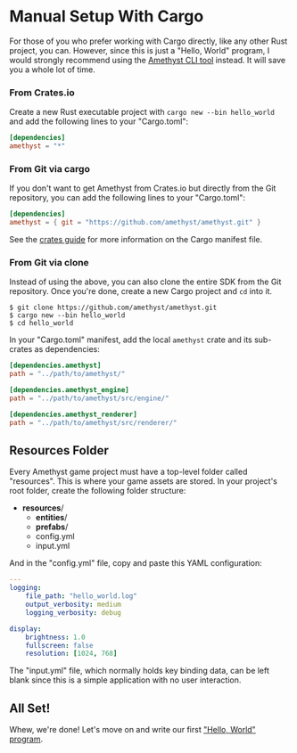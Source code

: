 # Manual Setup With Cargo

For those of you who prefer working with Cargo directly, like any other Rust
project, you can. However, since this is just a "Hello, World" program, I would
strongly recommend using the [Amethyst CLI tool][as] instead. It will save you
a whole lot of time.

[as]: ./getting_started/automatic_setup.html

### From Crates.io

Create a new Rust executable project with `cargo new --bin hello_world` and add
the following lines to your "Cargo.toml":

```toml
[dependencies]
amethyst = "*"
```
### From Git via cargo

If you don't want to get Amethyst from Crates.io but directly from the
Git repository, you can add the following lines to your "Cargo.toml":

```toml
[dependencies]
amethyst = { git = "https://github.com/amethyst/amethyst.git" }
```

See the [crates guide][crg] for more information on the Cargo manifest file.

[crg]: http://doc.crates.io/specifying-dependencies.html#specifying-dependencies-from-git-repositories

### From Git via clone

Instead of using the above, you can also clone the entire SDK from the
Git repository. Once you're done, create a new Cargo project and `cd` into it.

```
$ git clone https://github.com/amethyst/amethyst.git
$ cargo new --bin hello_world
$ cd hello_world
```

In your "Cargo.toml" manifest, add the local `amethyst` crate and its sub-crates
as dependencies:

```toml
[dependencies.amethyst]
path = "../path/to/amethyst/"

[dependencies.amethyst_engine]
path = "../path/to/amethyst/src/engine/"

[dependencies.amethyst_renderer]
path = "../path/to/amethyst/src/renderer/"
```

## Resources Folder

Every Amethyst game project must have a top-level folder called "resources".
This is where your game assets are stored. In your project's root folder, create
the following folder structure:

* **resources**/
  * **entities**/
  * **prefabs**/
  * config.yml
  * input.yml

And in the "config.yml" file, copy and paste this YAML configuration:

```yaml
---
logging:
    file_path: "hello_world.log"
    output_verbosity: medium
    logging_verbosity: debug 

display:
    brightness: 1.0
    fullscreen: false
    resolution: [1024, 768]
```

The "input.yml" file, which normally holds key binding data, can be left blank
since this is a simple application with no user interaction.

## All Set!

Whew, we're done! Let's move on and write our first
["Hello, World" program][hw].

[hw]: ./getting_started/hello_world.html

